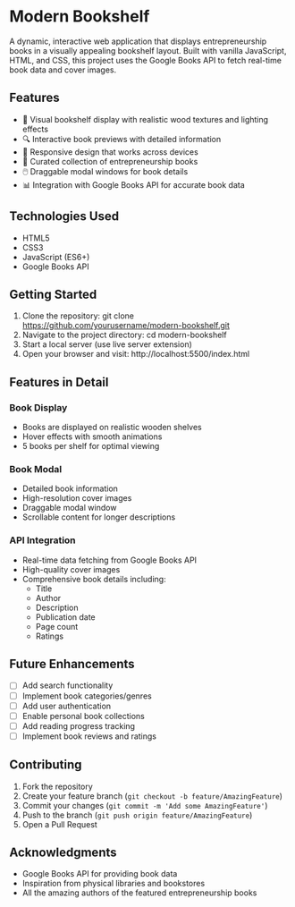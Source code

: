 # Modern Bookshelf

A dynamic, interactive web application that displays entrepreneurship books in a visually appealing bookshelf layout. Built with vanilla JavaScript, HTML, and CSS, this project uses the Google Books API to fetch real-time book data and cover images.

## Features

- 📖 Visual bookshelf display with realistic wood textures and lighting effects
- 🔍 Interactive book previews with detailed information
- 📱 Responsive design that works across devices
- 🎯 Curated collection of entrepreneurship books
- 🖱️ Draggable modal windows for book details
- 📊 Integration with Google Books API for accurate book data

## Technologies Used

- HTML5
- CSS3
- JavaScript (ES6+)
- Google Books API

## Getting Started

1. Clone the repository:
   git clone https://github.com/yourusername/modern-bookshelf.git
2. Navigate to the project directory:
   cd modern-bookshelf
3. Start a local server (use live server extension)
4. Open your browser and visit:
   http://localhost:5500/index.html

## Features in Detail

### Book Display

- Books are displayed on realistic wooden shelves
- Hover effects with smooth animations
- 5 books per shelf for optimal viewing

### Book Modal

- Detailed book information
- High-resolution cover images
- Draggable modal window
- Scrollable content for longer descriptions

### API Integration

- Real-time data fetching from Google Books API
- High-quality cover images
- Comprehensive book details including:
  - Title
  - Author
  - Description
  - Publication date
  - Page count
  - Ratings

## Future Enhancements

- [ ] Add search functionality
- [ ] Implement book categories/genres
- [ ] Add user authentication
- [ ] Enable personal book collections
- [ ] Add reading progress tracking
- [ ] Implement book reviews and ratings

## Contributing

1. Fork the repository
2. Create your feature branch (`git checkout -b feature/AmazingFeature`)
3. Commit your changes (`git commit -m 'Add some AmazingFeature'`)
4. Push to the branch (`git push origin feature/AmazingFeature`)
5. Open a Pull Request

## Acknowledgments

- Google Books API for providing book data
- Inspiration from physical libraries and bookstores
- All the amazing authors of the featured entrepreneurship books
